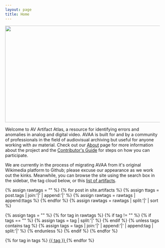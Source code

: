 ```yaml
---
layout: page
title: Home
---
```

<img src="{{ site.baseurl }}/images/home_TBCProcessingError_NYU_Flat.jpg" height="315" width="520"><br>

Welcome to AV Artifact Atlas, a resource for identifying errors and anomalies in analog and digital video. AVAA is built for and by a community of professionals in the field of audiovisual archiving but useful for anyone working with av material. Check out our [About](https://bavc.github.io/avaa/about.html) page for more information about the project and the [Contributor's Guide](https://bavc.github.io/avaa/contributors_guide.html) for steps on how you can participate.

We are currently in the process of migrating AVAA from it's original Wikimedia platform to Github; please excuse our appearance as we work out the kinks. Meanwhile, you can browse the site using the search box in the sidebar, the tag cloud below, or this [list of artifacts](https://bavc.github.io/avaa/tags.html).

{% assign rawtags = "" %}
{% for post in site.artifacts %}
  {% assign ttags = post.tags | join:'|' | append:'|' %}
  {% assign rawtags = rawtags | append:ttags %}
{% endfor %}
{% assign rawtags = rawtags | split:'|' | sort %}

{% assign tags = "" %}
{% for tag in rawtags %}
  {% if tag != "" %}
    {% if tags == "" %}
      {% assign tags = tag | split:'|' %}
    {% endif %}
    {% unless tags contains tag %}
      {% assign tags = tags | join:'|' | append:'|' | append:tag | split:'|' %}
    {% endunless %}
  {% endif %}
{% endfor %}

<div>
{% for tag in tags %}
<a class="artefact-tag" href="tags.html#{{ tag | slugify }}"> {{ tag }} </a>
{% endfor %}
</div>
